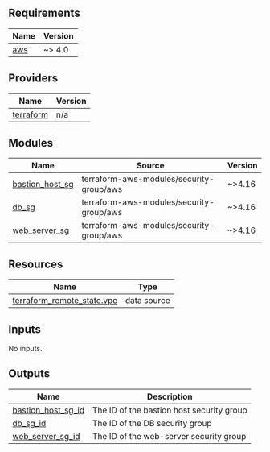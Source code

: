 ## Requirements

| Name | Version |
|------|---------|
| <a name="requirement_aws"></a> [aws](#requirement\_aws) | ~> 4.0 |

## Providers

| Name | Version |
|------|---------|
| <a name="provider_terraform"></a> [terraform](#provider\_terraform) | n/a |

## Modules

| Name | Source | Version |
|------|--------|---------|
| <a name="module_bastion_host_sg"></a> [bastion\_host\_sg](#module\_bastion\_host\_sg) | terraform-aws-modules/security-group/aws | ~>4.16 |
| <a name="module_db_sg"></a> [db\_sg](#module\_db\_sg) | terraform-aws-modules/security-group/aws | ~>4.16 |
| <a name="module_web_server_sg"></a> [web\_server\_sg](#module\_web\_server\_sg) | terraform-aws-modules/security-group/aws | ~>4.16 |

## Resources

| Name | Type |
|------|------|
| [terraform_remote_state.vpc](https://registry.terraform.io/providers/hashicorp/terraform/latest/docs/data-sources/remote_state) | data source |

## Inputs

No inputs.

## Outputs

| Name | Description |
|------|-------------|
| <a name="output_bastion_host_sg_id"></a> [bastion\_host\_sg\_id](#output\_bastion\_host\_sg\_id) | The ID of the bastion host security group |
| <a name="output_db_sg_id"></a> [db\_sg\_id](#output\_db\_sg\_id) | The ID of the DB security group |
| <a name="output_web_server_sg_id"></a> [web\_server\_sg\_id](#output\_web\_server\_sg\_id) | The ID of the web-server security group |
